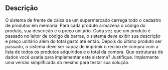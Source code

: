 ## Descrição
O sistema de frente de caixa de um supermercado carrega todo o cadastro de produtos em memória. Para cada produto armazena o código do produto, sua descrição e o preço unitário. Cada vez que um produto é passado no leitor de código de barras, o sistema deve exibir sua descrição e preço unitário além do total gasto até então. Depois do último produto ser passado, o sistema deve ser capaz de imprimir o recibo de compra com a lista de todos os produtos adquiridos e o total da compra. Que estruturas de dados você usaria para implementar este sistema? Justifique. Implemente uma versão simplificada do mesmo para testar sua solução.